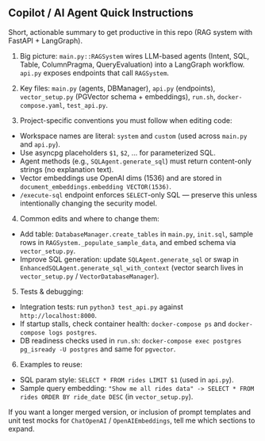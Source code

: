 ## Copilot / AI Agent Quick Instructions

Short, actionable summary to get productive in this repo (RAG system with FastAPI + LangGraph).

1) Big picture: `main.py::RAGSystem` wires LLM-based agents (Intent, SQL, Table, ColumnPragma, QueryEvaluation) into a LangGraph workflow. `api.py` exposes endpoints that call `RAGSystem`.

2) Key files: `main.py` (agents, DBManager), `api.py` (endpoints), `vector_setup.py` (PGVector schema + embeddings), `run.sh`, `docker-compose.yaml`, `test_api.py`.

3) Project-specific conventions you must follow when editing code:
  - Workspace names are literal: `system` and `custom` (used across `main.py` and `api.py`).
  - Use asyncpg placeholders `$1`, `$2`, ... for parameterized SQL.
  - Agent methods (e.g., `SQLAgent.generate_sql`) must return content-only strings (no explanation text).
  - Vector embeddings use OpenAI dims (1536) and are stored in `document_embeddings.embedding VECTOR(1536)`.
  - `/execute-sql` endpoint enforces `SELECT`-only SQL — preserve this unless intentionally changing the security model.

4) Common edits and where to change them:
  - Add table: `DatabaseManager.create_tables` in `main.py`, `init.sql`, sample rows in `RAGSystem._populate_sample_data`, and embed schema via `vector_setup.py`.
  - Improve SQL generation: update `SQLAgent.generate_sql` or swap in `EnhancedSQLAgent.generate_sql_with_context` (vector search lives in `vector_setup.py` / `VectorDatabaseManager`).

5) Tests & debugging:
  - Integration tests: run `python3 test_api.py` against `http://localhost:8000`.
  - If startup stalls, check container health: `docker-compose ps` and `docker-compose logs postgres`.
  - DB readiness checks used in `run.sh`: `docker-compose exec postgres pg_isready -U postgres` and same for `pgvector`.

6) Examples to reuse:
  - SQL param style: `SELECT * FROM rides LIMIT $1` (used in `api.py`).
  - Sample query embedding: `"Show me all rides data" -> SELECT * FROM rides ORDER BY ride_date DESC` (in `vector_setup.py`).

If you want a longer merged version, or inclusion of prompt templates and unit test mocks for `ChatOpenAI` / `OpenAIEmbeddings`, tell me which sections to expand.
